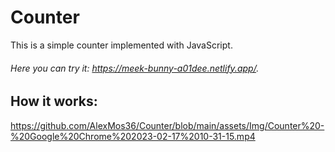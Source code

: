 # Counter

This is a simple counter implemented with JavaScript.

###### Here you can try it: https://meek-bunny-a01dee.netlify.app/.

## How it works:
https://github.com/AlexMos36/Counter/blob/main/assets/Img/Counter%20-%20Google%20Chrome%202023-02-17%2010-31-15.mp4



